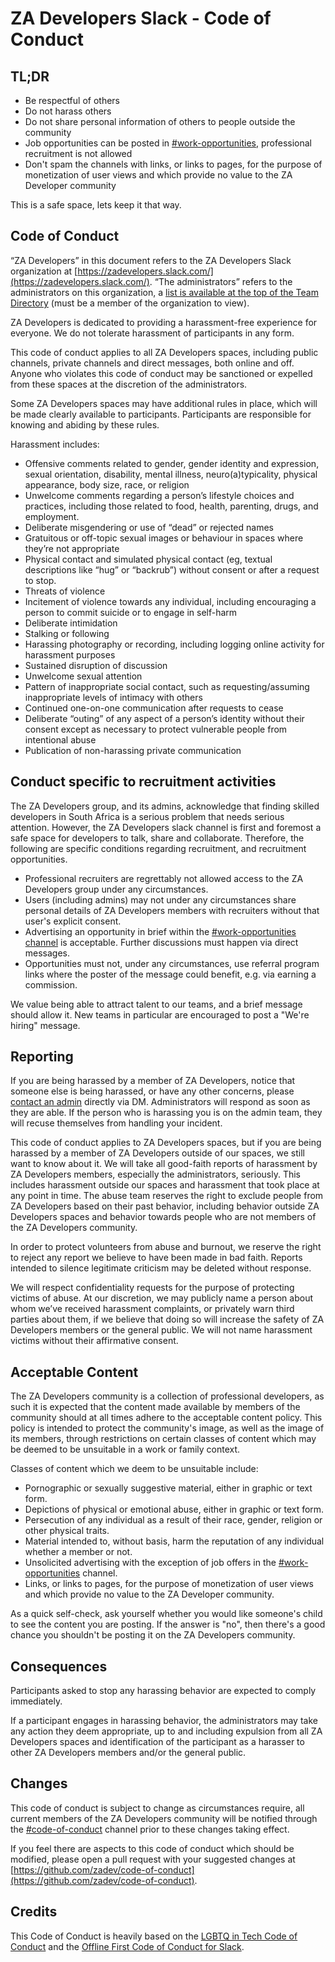 # ZA Developers Slack - Code of Conduct

## TL;DR

* Be respectful of others
* Do not harass others
* Do not share personal information of others to people outside the community
* Job opportunities can be posted in [#work-opportunities](https://zadevelopers.slack.com/messages/work-opportunities/), professional recruitment is not allowed
* Don't spam the channels with links, or links to pages, for the purpose of monetization of user views and which provide no value to the ZA Developer community

This is a safe space, lets keep it that way.

## Code of Conduct

“ZA Developers” in this document refers to the ZA Developers Slack organization at [https://zadevelopers.slack.com/](https://zadevelopers.slack.com/). “The administrators” refers to the administrators on this organization, a [list is available at the top of the Team Directory](https://zadevelopers.slack.com/team) (must be a member of the organization to view).

ZA Developers is dedicated to providing a harassment-free experience for everyone. We do not tolerate harassment of participants in any form.

This code of conduct applies to all ZA Developers spaces, including public channels, private channels and direct messages, both online and off. Anyone who violates this code of conduct may be sanctioned or expelled from these spaces at the discretion of the administrators.

Some ZA Developers spaces may have additional rules in place, which will be made clearly available to participants. Participants are responsible for knowing and abiding by these rules.

Harassment includes:

* Offensive comments related to gender, gender identity and expression, sexual orientation, disability, mental illness, neuro(a)typicality, physical appearance, body size, race, or religion
* Unwelcome comments regarding a person’s lifestyle choices and practices, including those related to food, health, parenting, drugs, and employment.
* Deliberate misgendering or use of “dead” or rejected names
* Gratuitous or off-topic sexual images or behaviour in spaces where they’re not appropriate
* Physical contact and simulated physical contact (eg, textual descriptions like “hug” or “backrub”) without consent or after a request to stop.
* Threats of violence
* Incitement of violence towards any individual, including encouraging a person to commit suicide or to engage in self-harm
* Deliberate intimidation
* Stalking or following
* Harassing photography or recording, including logging online activity for harassment purposes
* Sustained disruption of discussion
* Unwelcome sexual attention
* Pattern of inappropriate social contact, such as requesting/assuming inappropriate levels of intimacy with others
* Continued one-on-one communication after requests to cease
* Deliberate “outing” of any aspect of a person’s identity without their consent except as necessary to protect vulnerable people from intentional abuse
* Publication of non-harassing private communication

## Conduct specific to recruitment activities

The ZA Developers group, and its admins, acknowledge that finding skilled developers in South Africa is a serious problem that needs serious attention. However, the ZA Developers slack channel is first and foremost a safe space for developers to talk, share and collaborate. Therefore, the following are specific conditions regarding recruitment, and recruitment opportunities.

* Professional recruiters are regrettably not allowed access to the ZA Developers group under any circumstances.
* Users (including admins) may not under any circumstances share personal details of ZA Developers members with recruiters without that user's explicit consent.
* Advertising an opportunity in brief within the [#work-opportunities channel](https://zadevelopers.slack.com/messages/work-opportunities/) is acceptable. Further discussions must happen via direct messages.
* Opportunities must not, under any circumstances, use referral program links where the poster of the message could benefit, e.g. via earning a commission.

We value being able to attract talent to our teams, and a brief message should allow it. New teams in particular are encouraged to post a "We're hiring" message.

## Reporting

If you are being harassed by a member of ZA Developers, notice that someone else is being harassed, or have any other concerns, please [contact an admin](https://zadevelopers.slack.com/team) directly via DM. Administrators will respond as soon as they are able. If the person who is harassing you is on the admin team, they will recuse themselves from handling your incident.

This code of conduct applies to ZA Developers spaces, but if you are being harassed by a member of ZA Developers outside of our spaces, we still want to know about it. We will take all good-faith reports of harassment by ZA Developers members, especially the administrators, seriously. This includes harassment outside our spaces and harassment that took place at any point in time. The abuse team reserves the right to exclude people from ZA Developers based on their past behavior, including behavior outside ZA Developers spaces and behavior towards people who are not members of the ZA Developers community.

In order to protect volunteers from abuse and burnout, we reserve the right to reject any report we believe to have been made in bad faith. Reports intended to silence legitimate criticism may be deleted without response.

We will respect confidentiality requests for the purpose of protecting victims of abuse. At our discretion, we may publicly name a person about whom we’ve received harassment complaints, or privately warn third parties about them, if we believe that doing so will increase the safety of ZA Developers members or the general public. We will not name harassment victims without their affirmative consent.

## Acceptable Content
The ZA Developers community is a collection of professional developers, as such it is expected that the content made available by members of the community should at all times adhere to the acceptable content policy. This policy is intended to protect the community's image, as well as the image of its members, through restrictions on certain classes of content which may be deemed to be unsuitable in a work or family context.

Classes of content which we deem to be unsuitable include:

 - Pornographic or sexually suggestive material, either in graphic or text form.
 - Depictions of physical or emotional abuse, either in graphic or text form.
 - Persecution of any individual as a result of their race, gender, religion or other physical traits.
 - Material intended to, without basis, harm the reputation of any individual whether a member or not.
 - Unsolicited advertising with the exception of job offers in the [#work-opportunities](https://zadevelopers.slack.com/messages/work-opportunities/) channel.
 - Links, or links to pages, for the purpose of monetization of user views and which provide no value to the ZA Developer community.

As a quick self-check, ask yourself whether you would like someone's child to see the content you are posting. If the answer is "no", then there's a good chance you shouldn't be posting it on the ZA Developers community.

## Consequences

Participants asked to stop any harassing behavior are expected to comply immediately.

If a participant engages in harassing behavior, the administrators may take any action they deem appropriate, up to and including expulsion from all ZA Developers spaces and identification of the participant as a harasser to other ZA Developers members and/or the general public.

## Changes
This code of conduct is subject to change as circumstances require, all current members of the ZA Developers community will be notified through the [#code-of-conduct](https://zadevelopers.slack.com/messages/code-of-conduct/) channel prior to these changes taking effect.

If you feel there are aspects to this code of conduct which should be modified, please open a pull request with your suggested changes at [https://github.com/zadev/code-of-conduct](https://github.com/zadev/code-of-conduct).

## Credits

This Code of Conduct is heavily based on the [LGBTQ in Tech Code of Conduct](http://lgbtq.technology/coc.html) and the [Offline First Code of Conduct for Slack](http://offlinefirst.org/coc).
